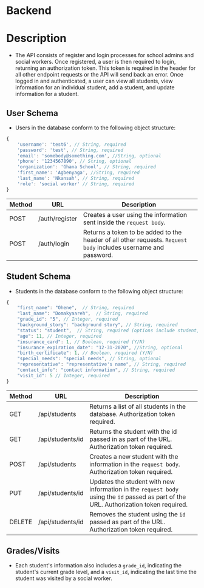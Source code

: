 # Backend

# Description
* The API consists of register and login processes for school admins and social workers. Once registered, a user is then required to login, returning an authorization token. This token is required in the header for all other endpoint requests or the API will send back an error. Once logged in and authenticated, a user can view all students, view information for an individual student, add a student, and update information for a student.

## User Schema

* Users in the database conform to the following object structure:

```js
{
	'username': 'test6', // String, required
	'password': 'test', // String, required
	'email': 'somebody@something.com', //String, optional
	'phone': '1234567890', // String, optional
	'organization': 'Ghana School', // String, required
	'first_name': 'Agbenyaga', //String, required
	'last_name': 'Nkansah', // String, required
	'role': 'social worker' // String, required
}
```

| Method | URL                | Description                                                                                                            |
| ------ | ------------------ | ---------------------------------------------------------------------------------------------------------------------- |
| POST   | /auth/register     | Creates a user using the information sent inside the `request body`.                                                   |
| POST   | /auth/login        | Returns a token to be added to the header of all other requests. `Request body` includes username and password.        |

## Student Schema

* Students in the database conform to the following object structure:

```js
{
	"first_name": "Ohene",  // String, required
	"last_name": "Domakyaareh",  // String, required
	"grade_id": "5", // Integer, required
	"background_story": "background story", // String, required
	"status": "student",  // String, required (options include student, past student, or visitor)
	"age": 11, // Integer, required
	"insurance_card": 1, // Boolean, required (Y/N)
	"insurance_expiration_date": "12-31-2020", //String, optional
	"birth_certificate": 1, // Boolean, required (Y/N)
	"special_needs": "special needs", // String, optional
	"representative": "representative's name", // String, required
	"contact_info": "contact information", // String, required
	"visit_id": 5 // Integer, required
}
```

| Method | URL                | Description                                                                                                            |
| ------ | ------------------ | ---------------------------------------------------------------------------------------------------------------------- |
| GET    | /api/students      | Returns a list of all students in the database. Authorization token required.                                          |
| GET    | /api/students/id   | Returns the student with the id passed in as part of the URL. Authorization token required.                            |
| POST   | /api/students      | Creates a new student with the information in the `request body`. Authorization token required.                        |
| PUT    | /api/students/id   | Updates the student with new information in the `request body` using the `id` passed as part of the URL. Authorization                                    token required.                                                                                                        |
| DELETE | /api/students/id   | Removes the student using the `id` passed as part of the URL. Authorization token required.                            |

## Grades/Visits

* Each student's information also includes a `grade_id`, indicating the student's current grade level, and a `visit_id`, indicating the last time the student was visited by a social worker.

